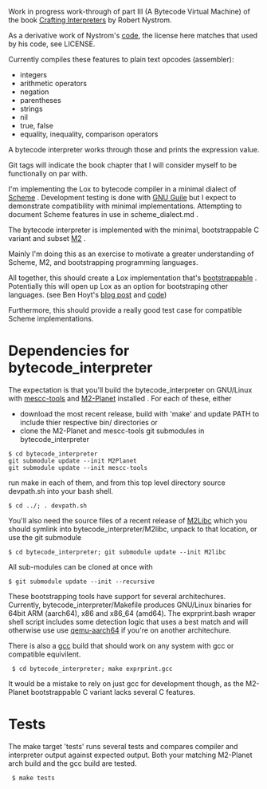 Work in progress work-through of part III (A Bytecode Virtual Machine) of the book [Crafting Interpreters](https://craftinginterpreters.com/) by Robert Nystrom.

As a derivative work of Nystrom's [code](https://github.com/munificent/craftinginterpreters), the license here matches that used by his code, see LICENSE.

Currently compiles these features to plain text opcodes (assembler):
 * integers
 * arithmetic operators
 * negation
 * parentheses
 * strings
 * nil
 * true, false
 * equality, inequality, comparison operators

A bytecode interpreter works through those and prints the expression value.

Git tags will indicate the book chapter that I will consider myself to be functionally on par with.

I'm implementing the Lox to bytecode compiler in a minimal dialect of [Scheme](https://en.wikipedia.org/wiki/Scheme_(programming_language))  . Development testing is done with [GNU Guile](https://www.gnu.org/software/guile/) but I expect to demonstrate compatibility with minimal implementations. Attempting to document Scheme features in use in scheme_dialect.md .

The bytecode interpreter is implemented with the minimal, bootstrappable C variant and subset [M2](https://github.com/oriansj/M2-Planet/) .

Mainly I'm doing this as an exercise to motivate a greater understanding of Scheme, M2, and bootstrapping programming languages.

All together, this should create a Lox implementation that's [bootstrappable](https://bootstrappable.org) . Potentially this will open up Lox as an option for bootstraping other languages. (see Ben Hoyt's [blog post](https://benhoyt.com/writings/loxlox/) and [code](https://github.com/benhoyt/loxlox))

Furthermore, this should provide a really good test case for compatible Scheme implementations.

# Dependencies for bytecode_interpreter

The expectation is that you'll build the bytecode_interpreter on GNU/Linux with [mescc-tools](https://github.com/oriansj/mescc-tools) and [M2-Planet](https://github.com/oriansj/M2-Planet) installed . For each of these, either
 * download the most recent release, build with 'make' and update PATH to include thier respective bin/ directories
or
 * clone the M2-Planet and mescc-tools git submodules in bytecode_interpreter
 ```
 $ cd bytecode_interpreter
 git submodule update --init M2Planet
 git submodule update --init mescc-tools
```
run make in each of them, and from this top level directory source devpath.sh into your bash shell.
```
$ cd ../; . devpath.sh
```

You'll also need the source files of a recent release of [M2Libc](https://github.com/oriansj/M2libc) which you should symlink into bytecode_interpreter/M2libc, unpack to that location, or use the git submodule
```
$ cd bytecode_interpreter; git submodule update --init M2libc
```

All sub-modules can be cloned at once with
```
$ git submodule update --init --recursive
```

These bootstrapping tools have support for several architechures. Currently, bytecode_interpreter/Makefile produces GNU/Linux binaries for 64bit ARM (aarch64), x86 and x86_64 (amd64). The exprprint.bash wraper shell script includes some detection logic that uses a best match and will otherwise use use [qemu-aarch64](https://www.qemu.org/) if you're on another architechure.

There is also a [gcc](https://www.gnu.org/software/gcc/) build that should work on any system with gcc or compatible equivilent.
```
 $ cd bytecode_interpreter; make exprprint.gcc
```

It would be a mistake to rely on just gcc for development though, as the M2-Planet bootstrappable C variant lacks several C features.

# Tests

The make target 'tests' runs several tests and compares compiler and interpreter output against expected output. Both your matching M2-Planet arch build and the gcc build are tested.
```
 $ make tests
```
